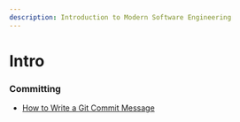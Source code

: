 ```yaml
---
description: Introduction to Modern Software Engineering
---
```


# Intro

### Committing

* [How to Write a Git Commit Message](https://cbea.ms/git-commit/)

